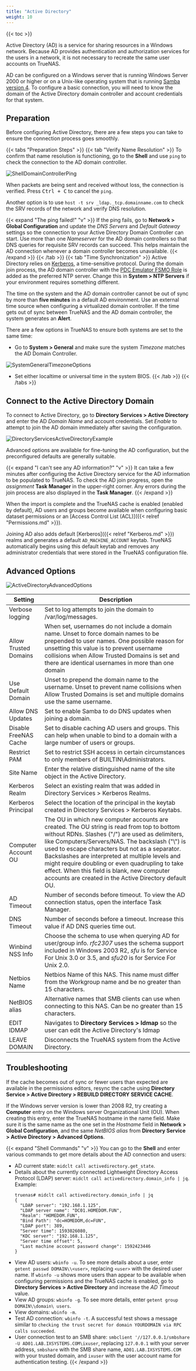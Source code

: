 ```yaml
---
title: "Active Directory"
weight: 10
---
```


{{< toc >}}

Active Directory (AD) is a service for sharing resources in a Windows network.
Because AD provides authentication and authorization services for the users in a network, it is not necessary to recreate the same user accounts on TrueNAS.

AD can be configured on a Windows server that is running Windows Server 2000 or higher or on a Unix-like operating system that is running [Samba version 4](https://wiki.samba.org/index.php/Setting_up_Samba_as_an_Active_Directory_Domain_Controller#Provisioning_a_Samba_Active_Directory).
To configure a basic connection, you will need to know the domain of the Active Directory domain controller and account credentials for that system.

## Preparation

Before configuring Active Directory, there are a few steps you can take to ensure the connection process goes smoothly.

{{< tabs "Preparation Steps" >}}
{{< tab "Verify Name Resolution" >}}
To confirm that name resolution is functioning, go to the **Shell** and use `ping` to check the connection to the AD domain controller.

![ShellDomainControllerPing](/images/CORE/12.0/ShellDomainControllerPing.png "Pinging a Domain Controller")

When packets are being sent and received without loss, the connection is verified.
Press <kbd>Ctrl + C</kbd> to cancel the `ping`.

Another option is to use `host -t srv _ldap._tcp.domainname.com` to check the SRV records of the network and verify DNS resolution.

{{< expand "The ping failed!" "v" >}}
If the ping fails, go to **Network > Global Configuration** and update the *DNS Servers* and *Default Gateway* settings so the connection to your Active Directory Domain Controller can start.
Use more than one *Nameserver* for the AD domain controllers so that DNS queries for requisite SRV records can succeed.
This helps maintain the AD connection whenever a domain controller becomes unavailable.
{{< /expand >}}
{{< /tab >}}
{{< tab "Time Synchronization" >}}
Active Directory relies on [Kerberos](https://tools.ietf.org/html/rfc1510), a time-sensitive protocol.
During the domain join process, the AD domain controller with the [PDC Emulator FSMO Role](https://support.microsoft.com/en-us/help/197132/active-directory-fsmo-roles-in-windows) is added as the preferred NTP server. 
Change this in **System > NTP Servers** if your environment requires something different.

The time on the system and the AD domain controller cannot be out of sync by more than **five minutes** in a default AD environment.
Use an external time source when configuring a virtualized domain controller.
If the time gets out of sync between TrueNAS and the AD domain controller, the system generates an **Alert**.

There are a few options in TrueNAS to ensure both systems are set to the same time:

* Go to **System > General** and make sure the system *Timezone* matches the AD Domain Controller.

![SystemGeneralTimezoneOptions](/images/CORE/12.0/SystemGeneralTimezoneOptions.png "Timezone Options")

* Set either localtime or universal time in the system BIOS.
{{< /tab >}}
{{< /tabs >}}

## Connect to the Active Directory Domain

To connect to Active Directory, go to **Directory Services > Active Directory** and enter the AD *Domain Name* and account credentials.
Set *Enable* to attempt to join the AD domain immediately after saving the configuration.

![DirectoryServicesActiveDirectoryExample](/images/CORE/12.0/DirectoryServicesActiveDirectoryExample.png "Active Directory Example")

Advanced options are available for fine-tuning the AD configuration, but the preconfigured defaults are generally suitable.

{{< expand "I can't see any AD information?" "v" >}}
It can take a few minutes after configuring the Active Directory service for the AD information to be populated to TrueNAS.
To check the AD join progress, open the <i class="material-icons" aria-hidden="true" title="Assignment">assignment</i> **Task Manager** in the upper-right corner.
Any errors during the join process are also displayed in the **Task Manager**.
{{< /expand >}}

When the import is complete and the TrueNAS cache is enabled (enabled by default), AD users and groups become available when configuring basic dataset permissions or an [Access Control List (ACL)]({{< relref "Permissions.md" >}}).

Joining AD also adds default [Kerberos]({{< relref "Kerberos.md" >}}) realms and generates a default `AD_MACHINE_ACCOUNT` keytab.
TrueNAS automatically begins using this default keytab and removes any administrator credentials that were stored in the TrueNAS configuration file.

## Advanced Options

![ActiveDirectoryAdvancedOptions](/images/CORE/12.0/ActiveDirectoryAdvancedOptions.png "Advanced Options")

| Setting | Description |
|---------|-------------|
| Verbose logging | Set to log attempts to join the domain to /var/log/messages. |
| Allow Trusted Domains | When set, usernames do not include a domain name. Unset to force domain names to be prepended to user names. One possible reason for unsetting this value is to prevent username collisions when Allow Trusted Domains is set and there are identical usernames in more than one domain |
| Use Default Domain | Unset to prepend the domain name to the username. Unset to prevent name collisions when Allow Trusted Domains is set and multiple domains use the same username. |
| Allow DNS Updates | Set to enable Samba to do DNS updates when joining a domain. |
| Disable FreeNAS Cache | Set to disable caching AD users and groups. This can help when unable to bind to a domain with a large number of users or groups. |
| Restrict PAM | Set to restrict SSH access in certain circumstances to only members of BUILTIN\\Administrators. |
| Site Name | Enter the relative distinguished name of the site object in the Active Directory. |
| Kerberos Realm | Select an existing realm that was added in Directory Services > Kerberos Realms. |
| Kerberos Principal | Select the location of the principal in the keytab created in Directory Services > Kerberos Keytabs. |
| Computer Account OU | The OU in which new computer accounts are created. The OU string is read from top to bottom without RDNs. Slashes ("/") are used as delimiters, like Computers/Servers/NAS. The backslash ("\\") is used to escape characters but not as a separator. Backslashes are interpreted at multiple levels and might require doubling or even quadrupling to take effect. When this field is blank, new computer accounts are created in the Active Directory default OU. |
| AD Timeout | Number of seconds before timeout. To view the AD connection status, open the interface Task Manager. |
| DNS Timeout | Number of seconds before a timeout. Increase this value if AD DNS queries time out. |
| Winbind NSS Info | Choose the schema to use when querying AD for user/group info. *rfc2307* uses the schema support included in Windows 2003 R2, *sfu* is for Service For Unix 3.0 or 3.5, and *sfu20* is for Service For Unix 2.0. |
| Netbios Name | Netbios Name of this NAS. This name must differ from the Workgroup name and be no greater than 15 characters. |
| NetBIOS alias | Alternative names that SMB clients can use when connecting to this NAS. Can be no greater than 15 characters. |
| EDIT IDMAP | Navigates to **Directory Services > Idmap** so the user can edit the Active Directory's Idmap |
| LEAVE DOMAIN | Disconnects the TrueNAS system from the Active Directory. |

## Troubleshooting

If the cache becomes out of sync or fewer users than expected are available in the permissions editors, resync the cache using **Directory Service > Active Directory > REBUILD DIRECTORY SERVICE CACHE**.

If the Windows server version is lower than 2008 R2, try creating a **Computer** entry on the Windows server Organizational Unit (OU).
When creating this entry, enter the TrueNAS hostname in the name field.
Make sure it is the same name as the one set in the *Hostname* field in **Network > Global Configuration**, and the same *NetBIOS alias* from **Directory Service > Active Directory > Advanced Options**.

{{< expand "Shell Commands" "v" >}}
You can go to the **Shell** and enter various commands to get more details about the AD connection and users:

* AD current state: `midclt call activedirectory.get_state`.
* Details about the currently connected Lightweight Directory Access Protocol (LDAP) server: `midclt call activedirectory.domain_info | jq`.
  Example:
  ```
  truenas# midclt call activedirectory.domain_info | jq
  {
    "LDAP server": "192.168.1.125",
    "LDAP server name": "DC01.HOMEDOM.FUN",
    "Realm": "HOMEDOM.FUN",
    "Bind Path": "dc=HOMEDOM,dc=FUN",
    "LDAP port": 389,
    "Server time": 1593026080,
    "KDC server": "192.168.1.125",
    "Server time offset": 5,
    "Last machine account password change": 1592423446
  }
  ```
* View AD users: `wbinfo -u`.
  To see more details about a user, enter `getent passwd DOMAIN\\<user>`, replacing `<user>` with the desired user name.
  If `wbinfo -u` shows more users than appear to be available when configuring permissions and the TrueNAS cache is enabled, go to **Directory Services > Active Directory** and increase the *AD Timeout* value.
* View AD groups: `wbinfo -g`.
  To see more details, enter `getent group DOMAIN\\domain\ users`.
* View domains: `wbinfo -m`.
* Test AD connection: `wbinfo -t`. A successful test shows a message similar to `checking the trust secret for domain YOURDOMAIN via RPC calls succeeded`.
* User connection test to an SMB share: `smbclient '//127.0.0.1/smbshare -U AD01.LAB.IXSYSTEMS.COM\ixuser`, replacing `127.0.0.1` with your server address, `smbshare` with the SMB share name, `AD01.LAB.IXSYSTEMS.COM` with your trusted domain, and `ixuser` with the user account name for authentication testing.
{{< /expand >}}
